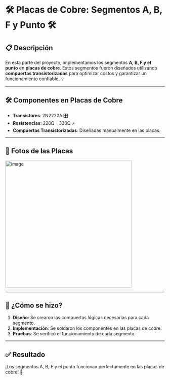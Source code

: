 # 🛠️ Placas de Cobre: Segmentos A, B, F y Punto 🛠️

## 📋 Descripción

En esta parte del proyecto, implementamos los segmentos **A, B, F y el punto** en **placas de cobre**. Estos segmentos fueron diseñados utilizando **compuertas transistorizadas** para optimizar costos y garantizar un funcionamiento confiable. 💡

---


## 🛠️ Componentes en Placas de Cobre

- **Transistores**: 2N2222A 🎛️
- **Resistencias**: 220Ω - 330Ω ⚡
- **Compuertas Transistorizadas**: Diseñadas manualmente en las placas.

---

## 📸 Fotos de las Placas

<img src="https://github.com/user-attachments/assets/e3c5ab31-431f-45b8-92dc-3150308351be" alt="image" width="400" /> 


---

## 🚀 ¿Cómo se hizo?

1. **Diseño**: Se crearon las compuertas lógicas necesarias para cada segmento.
2. **Implementación**: Se soldaron los componentes en las placas de cobre.
3. **Pruebas**: Se verificó el funcionamiento de cada segmento.

---

## ✅ Resultado

¡Los segmentos A, B, F y el punto funcionan perfectamente en las placas de cobre! 🎉
